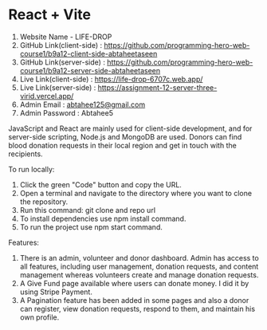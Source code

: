 # React + Vite

1. Website Name - LIFE-DROP
2. GitHub Link(client-side) : https://github.com/programming-hero-web-course1/b9a12-client-side-abtaheetaseen
3. GitHub Link(server-side) : https://github.com/programming-hero-web-course1/b9a12-server-side-abtaheetaseen
4. Live Link(client-side) : https://life-drop-6707c.web.app/
5. Live Link(server-side) : https://assignment-12-server-three-virid.vercel.app/
6. Admin Email : abtahee125@gmail.com
7. Admin Password : Abtahee5

JavaScript and React are mainly used for client-side development, and for server-side scripting, Node.js and MongoDB are used. Donors can find blood donation requests in their local region and get in touch with the recipients.

To run locally:
1. Click the green "Code" button and copy the URL.
2. Open a terminal and navigate to the directory where you want to clone the repository.
3. Run this command: git clone and repo url
4. To install dependencies use npm install command.
5. To run the project use npm start command.

Features:
1. There is an admin, volunteer and donor dashboard. Admin has access to all features, including user management, donation requests, and content management whereas volunteers create and manage donation requests.
2. A Give Fund page available where users can donate money. I did it by using Stripe Payment.
3. A Pagination feature has been added in some pages and also a donor can register, view donation requests, respond to them, and maintain his own profile.
